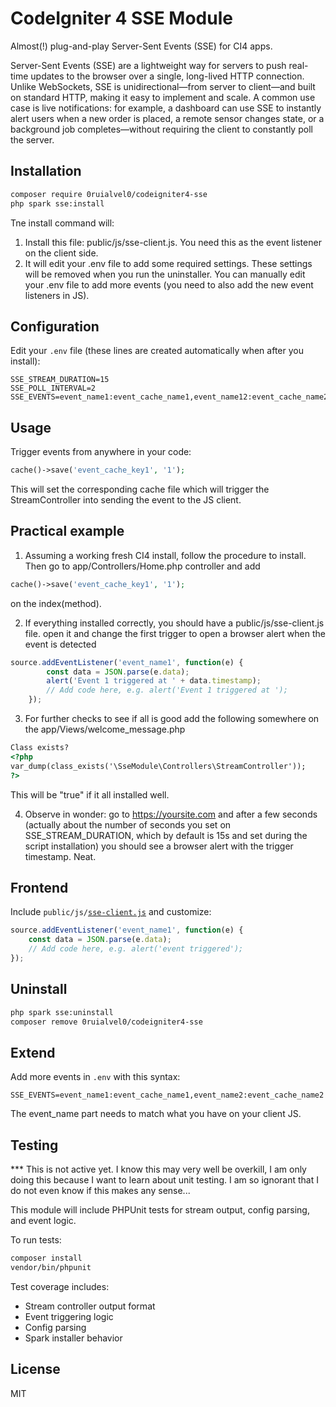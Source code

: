 # CodeIgniter 4 SSE Module

Almost(!) plug-and-play Server-Sent Events (SSE) for CI4 apps.

Server-Sent Events (SSE) are a lightweight way for servers to push real-time updates to the browser over a single, long-lived HTTP connection. Unlike WebSockets, SSE is unidirectional—from server to client—and built on standard HTTP, making it easy to implement and scale. A common use case is live notifications: for example, a dashboard can use SSE to instantly alert users when a new order is placed, a remote sensor changes state, or a background job completes—without requiring the client to constantly poll the server.

## Installation

```bash
composer require 0ruialvel0/codeigniter4-sse
php spark sse:install
```
Tne install command will:
1. Install this file: public/js/sse-client.js. You need this as the event listener on the client side.
2. It will edit your .env file to add some required settings. These settings will be removed when you run the uninstaller. You can manually edit your .env file to add more events (you need to also add the new event listeners in JS).

## Configuration

Edit your `.env` file (these lines are created automatically when after you install):

```
SSE_STREAM_DURATION=15
SSE_POLL_INTERVAL=2
SSE_EVENTS=event_name1:event_cache_name1,event_name12:event_cache_name2
```

## Usage

Trigger events from anywhere in your code:

```php
cache()->save('event_cache_key1', '1');
```

This will set the corresponding cache file which will trigger the StreamController
into sending the event to the JS client.

## Practical example

1. Assuming a working fresh CI4 install, follow the procedure to install.
Then go to app/Controllers/Home.php controller and add

```php
cache()->save('event_cache_key1', '1');
```
on the index(method).

2. If everything installed correctly, you should have a public/js/sse-client.js file. open it and change the first trigger to open a browser alert when the event is detected

```js
source.addEventListener('event_name1', function(e) {
        const data = JSON.parse(e.data);
        alert('Event 1 triggered at ' + data.timestamp);
        // Add code here, e.g. alert('Event 1 triggered at ');
    });
```

3. For further checks to see if all is good add the following somewhere on the app/Views/welcome_message.php

```html
Class exists?
<?php 
var_dump(class_exists('\SseModule\Controllers\StreamController'));
?>
```
This will be "true" if it all installed well.

4. Observe in wonder: go to https://yoursite.com and after a few seconds (actually about the number of seconds you set on SSE_STREAM_DURATION, which by default is 15s and set during the script installation) you should see a browser alert with the trigger timestamp. Neat.

## Frontend

Include `public/js/`[`sse-client.js`](https://sse-client.js) and customize:

```javascript
source.addEventListener('event_name1', function(e) {
    const data = JSON.parse(e.data);
    // Add code here, e.g. alert('event triggered');
});
```

## Uninstall

```bash
php spark sse:uninstall
composer remove 0ruialvel0/codeigniter4-sse
```

## Extend

Add more events in `.env` with this syntax:

```
SSE_EVENTS=event_name1:event_cache_name1,event_name2:event_cache_name2
```
The event_name part needs to match what you have on your client JS.

## Testing
*** This is not active yet. I know this may very well be overkill, I am only doing this because I want to learn about unit testing. I am so ignorant that I do not even know if this makes any sense...

This module will include PHPUnit tests for stream output, config parsing, and event logic.

To run tests:

```bash
composer install
vendor/bin/phpunit
```

Test coverage includes:
- Stream controller output format
- Event triggering logic
- Config parsing
- Spark installer behavior

## License

MIT